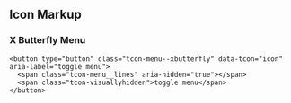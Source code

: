 ## Icon Markup

### X Butterfly Menu

```markup
<button type="button" class="tcon-menu--xbutterfly" data-tcon="icon" aria-label="toggle menu">
  <span class="tcon-menu__lines" aria-hidden="true"></span>
  <span class="tcon-visuallyhidden">toggle menu</span>
</button>
```